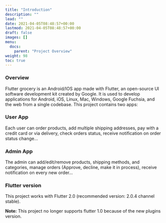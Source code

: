 ```yaml
---
title: "Introduction"
description: ""
lead: ""
date: 2021-04-05T08:48:57+00:00
lastmod: 2021-04-05T08:48:57+00:00
draft: false
images: []
menu:
  docs:
    parent: "Project Overview"
weight: 98
toc: true
---
```


### Overview
Flutter grocery is an Android/IOS app made with Flutter, an open-source UI software development kit created by Google. It is used to develop applications for Android, iOS, Linux, Mac, Windows, Google Fuchsia, and the web from a single codebase.
This project contains two apps:
### User App
Each user can order products, add multiple shipping addresses, pay with a credit card or via delivery, check orders status, receive notification on order status change...
### Admin App
The admin can add/edit/remove products, shipping methods, and categories, manage orders (Approve, decline, make it in process), receive notification on every new order...

### Flutter version
This project works with Flutter 2.0 (recommended version: 2.0.4 channel stable).

**Note:** This project no longer supports flutter 1.0 because of the new plugins version.
